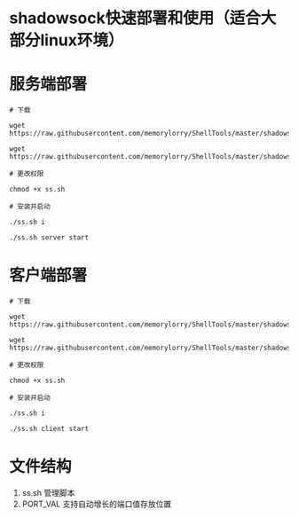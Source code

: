 # shadowsock快速部署和使用（适合大部分linux环境）

# 服务端部署

```
# 下载

wget https://raw.githubusercontent.com/memorylorry/ShellTools/master/shadowsock/PORT_VAL

wget https://raw.githubusercontent.com/memorylorry/ShellTools/master/shadowsock/ss.sh

# 更改权限

chmod +x ss.sh

# 安装并启动

./ss.sh i

./ss.sh server start

```

# 客户端部署
```
# 下载

wget https://raw.githubusercontent.com/memorylorry/ShellTools/master/shadowsock/PORT_VAL

wget https://raw.githubusercontent.com/memorylorry/ShellTools/master/shadowsock/ss.sh

# 更改权限

chmod +x ss.sh

# 安装并启动

./ss.sh i

./ss.sh client start
```

# 文件结构
1. ss.sh  管理脚本
2. PORT_VAL 支持自动增长的端口值存放位置